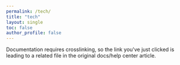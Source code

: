 ```yaml
---
permalink: /tech/
title: "tech"
layout: single
toc: false
author_profile: false
---
```


Documentation requires crosslinking, so the link you've just clicked is leading to a related file in the original docs/help center article.